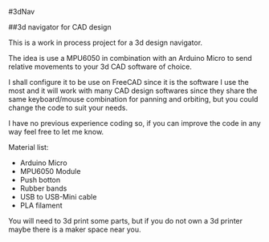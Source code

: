 #3dNav

##3d navigator for CAD design

This is a work in process project for a 3d design navigator.

The idea is use a MPU6050 in combination with an Arduino Micro to send relative movements to your 3d CAD software of choice.

I shall configure it to be use on FreeCAD since it is the software I use the most and it will work with many CAD design softwares since they share the same keyboard/mouse combination for panning and orbiting, but you could change the code to suit your needs.

I have no previous experience coding so, if you can improve the code in any way feel free to let me know.

Material list:

- Arduino Micro
- MPU6050 Module
- Push botton
- Rubber bands
- USB to USB-Mini cable 
- PLA filament

You will need to 3d print some parts, but if you do not own a 3d printer maybe there is a maker space near you. 

